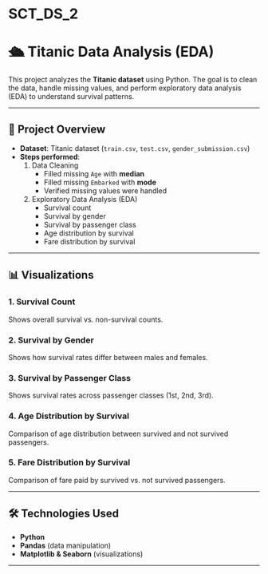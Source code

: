 # SCT_DS_2

# 🛳 Titanic Data Analysis (EDA)

This project analyzes the **Titanic dataset** using Python. The goal is to clean the data, handle missing values, and perform exploratory data analysis (EDA) to understand survival patterns.

---

## 📌 Project Overview
- **Dataset**: Titanic dataset (`train.csv`, `test.csv`, `gender_submission.csv`)
- **Steps performed**:
  1. Data Cleaning  
     - Filled missing `Age` with **median**  
     - Filled missing `Embarked` with **mode**  
     - Verified missing values were handled  
  2. Exploratory Data Analysis (EDA)  
     - Survival count  
     - Survival by gender  
     - Survival by passenger class  
     - Age distribution by survival  
     - Fare distribution by survival  

---

## 📊 Visualizations
### 1. Survival Count
Shows overall survival vs. non-survival counts.  

### 2. Survival by Gender
Shows how survival rates differ between males and females.  

### 3. Survival by Passenger Class
Shows survival rates across passenger classes (1st, 2nd, 3rd).  

### 4. Age Distribution by Survival
Comparison of age distribution between survived and not survived passengers.  

### 5. Fare Distribution by Survival
Comparison of fare paid by survived vs. not survived passengers.  


---

## 🛠️ Technologies Used
- **Python**  
- **Pandas** (data manipulation)  
- **Matplotlib & Seaborn** (visualizations)  

---


